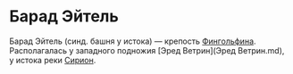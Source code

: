 # Барад Эйтель

Барад Эйтель (синд. башня у истока) — крепость
[Фингольфина](Личности/Фингольфин.md). Располагалась у западного подножия
[Эред Ветрин](Эред Ветрин.md), у истока реки [Сирион](Сирион.md).
